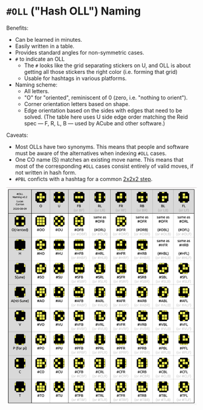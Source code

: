 # `#OLL` ("Hash OLL") Naming

Benefits:

- Can be learned in minutes.
- Easily written in a table.
- Provides standard angles for non-symmetric cases.
- `#` to indicate an OLL
  - The `#` looks like the grid separating stickers on U, and OLL is about getting all those stickers the right color (i.e. forming that grid)
  - Usable for hashtags in various platforms.
- Naming scheme:
  - All letters.
  - "O" for "oriented", reminiscent of 0 (zero, i.e. "nothing to orient").
  - Corner orientation letters based on shape.
  - Edge orientation based on the sides with edges that need to be solved. (The table here uses U side edge order matching the Reid spec — F, R, L, B — used by ACube and other software.)

Caveats:

- Most OLLs have two synonyms. This means that people and software must be aware of the alternatives when indexing `#OLL` cases.
- One CO name (S) matches an existing move name. This means that most of the corresponding `#OLL` cases consist entirely of valid moves, if not written in hash form.
- `#PBL` conficts with a hashtag for a common [2x2x2 step](https://www.speedsolving.com/wiki/index.php/PBL).

<img src="screencap/Hash OLL Naming.png">
